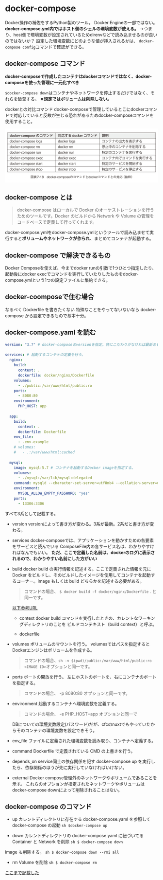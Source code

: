 # docker-compose

Docker操作の補佐をするPython製のツール。
Docker Engineの一部ではない。
**docker-compose.yml内ではホスト側のシェルの環境変数が使える。**
→つまり、host側で環境変数が設定されているためdirenvなどで読み込ませるのが良いのではないか？
設定した環境変数にどのような値が挿入されるかは、 `docker-compose config`コマンドで確認ができる。

## docker-compose コマンド

**docker-composeで作成したコンテナはdockerコマンドではなく、docker-composeを使った管理に一元化すべき**

`$docker-compose down`はコンテナやネットワークを停止するだけではなく、それらを破棄する。
**※規定ではボリュームは削除しない。**

dockerとの対比コマンド
docker-composeで管理しているとこにdockerコマンドで対応していると反故が生じる恐れがあるためdocker-composeコマンドを使用すること。

![コマンド対比](image/コマンド対比.png)


## docker-compose とは

> docker-compose はローカルで Docker のオーケストレーションを行うためのツールです。Docker のビルドから Network や Volume の管理をコードベースで定義して行ってくれます。

docker-compose.ymlをdocker-compose.ymlというツールで読み込ませて実行すると**ボリュームやネットワークが作られ**、まとめてコンテナが起動する。

## docker-compose で解決できるもの

Docker Composeを使えば、今までdocker runの引数で1つひとつ指定したり、起動後にdocker execでコマンドを実行していたりしたものをdocker-compose.ymlという1つの設定ファイルに集約できる。

## docker-coomposeで住む場合

なるべく Dockerfile を書きたくない
特殊なことをやってないないなら docker-compose から設定できるもので基本十分。

## docker-compose.yaml を読む

```yaml
version: "3.7" # docker-composeのversionを指定。特にこだわりがなければ最新のものを記述する。

services: # 起動するコンテナの定義を行う。
  nginx:
    build:
      context: .
      dockerfile: docker/nginx/Dockerfile
    volumes:
      - ./public:/var/www/html/public:ro
    ports:
      - 8080:80
    environment:
      PHP_HOST: app

  app:
    build:
      context: .
      dockerfile: Dockerfile
    env_file:
      - .env.example
    # volumes:
    #   - .:/var/www/html:cached

  mysql:
    image: mysql:5.7 # コンテナを起動するDocker imageを指定する。
    volumes:
      - ./mysql:/var/lib/mysql:delegated
    command: mysqld --character-set-server=utf8mb4 --collation-server=utf8mb4_general_ci
    environment:
      MYSQL_ALLOW_EMPTY_PASSWORD: "yes"
    ports:
      - 13306:3306
```

すべて3系として記載する。

- version
  versionによって書き方が変わる。3系が最新。2系だと書き方が変わる。

- services
  docker-composeでは、アプリケーションを動かすための各要素をサービスと読んでいる
  ComposeFile内の各サービス名は、わかりやすければなんでもいい。
  **ただ、ここで定義した名前は、dockerのログに表示されるので、わかりやすい名前にした方がいい**

- build
  docker build の実行情報を記述する。ここで定義された情報を元に Docker をビルドし、そのビルドしたイメージを使用してコンテナを起動するコーナー。image もしくは build どちらかを記述する必要がある。

  > コマンドの場合、 `$ docker build -f docker/nginx/Dockerfile` . と同一です。

  [以下参考URL](https://qiita.com/sam8helloworld/items/e7fffa9afc82aea68a7a)
  - context
  docker build コマンドを実行したときの、カレントなワーキングディレクトリのことを ビルドコンテキスト（build context）と呼ぶ。

  - dockerfile

- volumes
  ボリュームのマウントを行う。
  volumesではパスを指定するとDockerエンジンはボリュームを作成する。

  > コマンドの場合、`sh -v $(pwd)/public:/var/www/html/public:ro <IMAGE ID>`オプションと同一です。

- ports
  ポートの開放を行う。
  左にホストのポートを、右にコンテナのポートを指定する。

  > コマンドの場合、 -p 8080:80 オプションと同一です。

- environment
  起動するコンテナへ環境変数を定義する。

  > コマンドの場合、 -e PHP_HOST=app オプションと同一で

  DBについての環境変数設定(パスワード)だが、cfcのnuxtでもやっていたからそのコンテナの環境変数を設定できそう。

- env_file
  ファイルに定義された環境変数を読み取り、コンテナへ定義する。

- command
  Dockerfile で定義されている CMD の上書きを行う。

- depends_on
  service同士の依存関係を記す
  docker-compose up を実行したら、依存関係のほうが先に実行していなければいけない。

- external
  Docker compose管理外のネットワークやボリュームであることを示す。
  これらのオプションが指定されたネットワークやボリュームはdocker-compose downによって削除されることはない。

## docker-compose のコマンド

- up
  カレントディレクトリに存在する docker-compose.yaml を参照して docker-compose の起動
  `sh $docker-compose up`

- down
  カレントディレクトリの docker-compose.yaml に紐づいてる Container と Network を削除
  `sh $ docker-compose down`

image も削除する。
`sh $ docker-compose down --rmi all`

- rm
  Volume を削除
  `sh $ docker-compose rm`

[ここまで記載した](https://y-ohgi.com/introduction-docker/3_production/docker-compose/)

